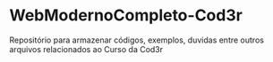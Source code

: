 # WebModernoCompleto-Cod3r
Repositório para armazenar códigos, exemplos, duvidas entre outros arquivos relacionados ao Curso da Cod3r

